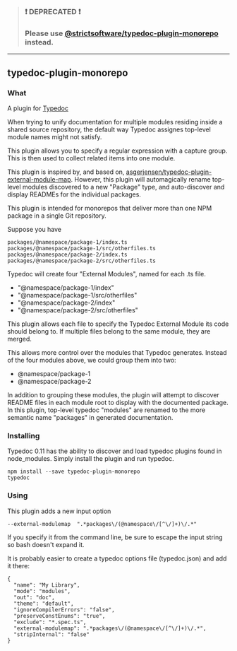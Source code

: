 > ### ❗ DEPRECATED ❗
> ### Please use [@strictsoftware/typedoc-plugin-monorepo](https://www.npmjs.com/package/@strictsoftware/typedoc-plugin-monorepo) instead.

---

## typedoc-plugin-monorepo

### What

A plugin for [Typedoc](http://typedoc.org)

When trying to unify documentation for multiple modules residing inside a shared source repository, the default way Typedoc assignes top-level module names might not satisfy.

This plugin allows you to specify a regular expression with a capture group. This is then used to collect related items into one module.

This plugin is inspired by, and based on, [asgerjensen/typedoc-plugin-external-module-map](https://github.com/asgerjensen/typedoc-plugin-external-module-map). However, this plugin will automagically rename top-level modules discovered to a new "Package" type, and auto-discover and display READMEs for the individual packages.

This plugin is intended for monorepos that deliver more than one NPM package in a single Git repository.

Suppose you have
```
packages/@namespace/package-1/index.ts
packages/@namespace/package-1/src/otherfiles.ts
packages/@namespace/package-2/index.ts
packages/@namespace/package-2/src/otherfiles.ts
```

Typedoc will create four "External Modules", named for each .ts file.

- "@namespace/package-1/index"
- "@namespace/package-1/src/otherfiles"
- "@namespace/package-2/index"
- "@namespace/package-2/src/otherfiles"

This plugin allows each file to specify the Typedoc External Module its code should belong to. If multiple files belong to the same module, they are merged.

This allows more control over the modules that Typedoc generates.
Instead of the four modules above, we could group them into two:

- @namespace/package-1
- @namespace/package-2

In addition to grouping these modules, the plugin will attempt to discover README files in each module root to display with the documented package. In this plugin, top-level typedoc "modules" are renamed to the more semantic name "packages" in generated documentation.

### Installing

Typedoc 0.11 has the ability to discover and load typedoc plugins found in node_modules.
Simply install the plugin and run typedoc.

```
npm install --save typedoc-plugin-monorepo
typedoc
```

### Using

This plugin adds a new input option
```
--external-modulemap  ".*packages\/(@namespace\/[^\/]+)\/.*"
```

If you specify it from the command line, be sure to escape the input string so bash doesn't expand it.

It is probably easier to create a typedoc options file (typedoc.json) and add it there:

```
{
  "name": "My Library",
  "mode": "modules",
  "out": "doc",
  "theme": "default",
  "ignoreCompilerErrors": "false",
  "preserveConstEnums": "true",
  "exclude": "*.spec.ts",
  "external-modulemap": ".*packages\/(@namespace\/[^\/]+)\/.*",
  "stripInternal": "false"
}
```


